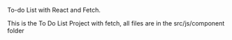 To-do List with React and Fetch.

This is the To Do List Project with fetch, all files are in the src/js/component folder
